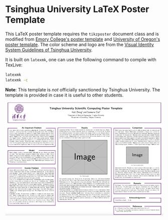 # Tsinghua University LaTeX Poster Template

This LaTeX poster template requires the `tikzposter` document class and is modified from [Emory College's poster template](https://www.overleaf.com/latex/templates/emory-poster-template/skpfmpxjnqdh) and [University of Oregon's poster template](https://github.com/ZaydH/uo_poster_template). The color scheme and logo are from the  [Visual Identity System Guidelines of Tsinghua University](http://info.tsinghua.edu.cn/html/lmntw/file/VisualIdentity-app-en-1.pdf). 

It is built on `latexmk`, one can use the following command to compile with TexLive:

```bash
latexmk
latexmk -c
```

**Note**: This template is *not* officially sanctioned by Tsinghua University.  The template is provided in case it is useful to other students.  

![Example](img/example.jpg)
